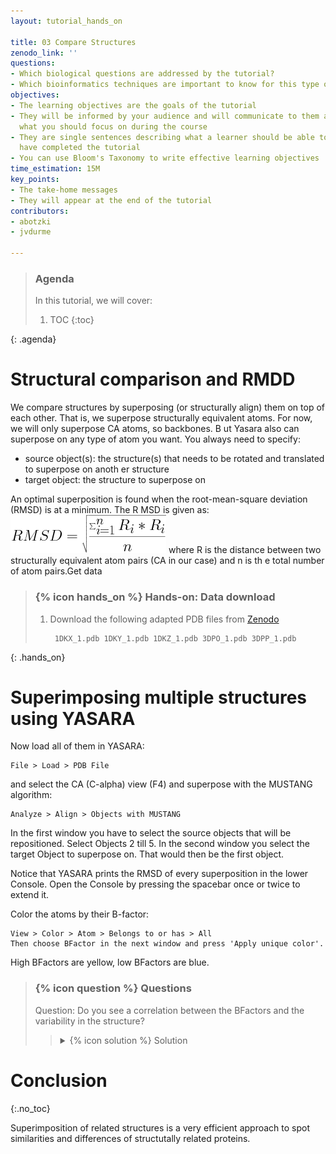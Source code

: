```yaml
---
layout: tutorial_hands_on

title: 03 Compare Structures
zenodo_link: ''
questions:
- Which biological questions are addressed by the tutorial?
- Which bioinformatics techniques are important to know for this type of data?
objectives:
- The learning objectives are the goals of the tutorial
- They will be informed by your audience and will communicate to them and to yourself
  what you should focus on during the course
- They are single sentences describing what a learner should be able to do once they
  have completed the tutorial
- You can use Bloom's Taxonomy to write effective learning objectives
time_estimation: 15M
key_points:
- The take-home messages
- They will appear at the end of the tutorial
contributors:
- abotzki 
- jvdurme 

---
```


> ### Agenda
>
> In this tutorial, we will cover:
>
> 1. TOC
> {:toc}
>
{: .agenda}

# Structural comparison and RMDD 
We compare structures by superposing (or structurally align) them on top of each other. That is, we
 superpose structurally equivalent atoms. For now, we will only superpose CA atoms, so backbones. B
ut Yasara also can superpose on any type of atom you want. You always need to specify:

-  source object(s): the structure(s) that needs to be rotated and translated to superpose on anoth
er structure
-  target object: the structure to superpose on

An optimal superposition is found when the root-mean-square deviation (RMSD) is at a minimum. The R
MSD is given as:
![RMSD](../../images/RMSD.gif "calculation of RMSD")
where R is the distance between two structurally equivalent atom pairs (CA in our case) and n is th
e total number of atom pairs.Get data

> ### {% icon hands_on %} Hands-on: Data download
>
> 1. Download the following adapted PDB files from [Zenodo](https://zenodo.org/record/3550492#.XdeNL1dKiUk) 
>
>    ```
>     1DKX_1.pdb 1DKY_1.pdb 1DKZ_1.pdb 3DPO_1.pdb 3DPP_1.pdb 
>    ```
>
{: .hands_on}

# Superimposing multiple structures using YASARA 

Now load all of them in YASARA:

```
File > Load > PDB File
```

and select the CA (C-alpha) view (F4) and superpose with the MUSTANG algorithm:


```
Analyze > Align > Objects with MUSTANG
```


In the first window you have to select the source objects that will be repositioned. Select Objects 2 till 5. In the second window you select the target Object to superpose on. That would then be the first object.

Notice that YASARA prints the RMSD of every superposition in the lower Console. Open the Console by pressing the spacebar once or twice to extend it.

Color the atoms by their B-factor:

```
View > Color > Atom > Belongs to or has > All
Then choose BFactor in the next window and press 'Apply unique color'.
```

High BFactors are yellow, low BFactors are blue.

> ### {% icon question %} Questions
>
> Question: Do you see a correlation between the BFactors and the variability in the structure?
>
> > <details markdown="1">
> > <summary>{% icon solution %} Solution
> > </summary>
> > ### A Header
> > 1. Yes, add explanation here
> >
> > **TODO**: add image
> > </details>


# Conclusion
{:.no_toc}

Superimposition of related structures is a very efficient approach to spot similarities and differences of structutally related proteins.
